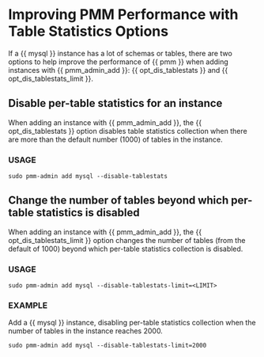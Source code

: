 # Improving PMM Performance with Table Statistics Options

If a {{ mysql }} instance has a lot of schemas or tables,
there are two options to help improve the performance of {{ pmm }}
when adding instances with {{ pmm_admin_add }}:
{{ opt_dis_tablestats }} and {{ opt_dis_tablestats_limit }}.

## Disable per-table statistics for an instance

When adding an instance with {{ pmm_admin_add }},
the {{ opt_dis_tablestats }} option
disables table statistics collection
when there are more than the default number (1000) of tables in the instance.

### USAGE

```
sudo pmm-admin add mysql --disable-tablestats
```

## Change the number of tables beyond which per-table statistics is disabled

When adding an instance with {{ pmm_admin_add }},
the {{ opt_dis_tablestats_limit }} option
changes the number of tables (from the default of 1000)
beyond which per-table statistics collection is disabled.

### USAGE

```
sudo pmm-admin add mysql --disable-tablestats-limit=<LIMIT>
```

### EXAMPLE

Add a {{ mysql }} instance,
disabling per-table statistics collection
when the number of tables in the instance reaches 2000.

```
sudo pmm-admin add mysql --disable-tablestats-limit=2000
```
